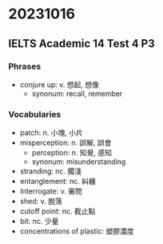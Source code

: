 # 20231016

## IELTS Academic 14 Test 4 P3

### Phrases

- conjure up: v. 想起, 想像
  - synonum: recall, remember

### Vocabularies

- patch: n. 小塊, 小片
- misperception: n. 誤解, 誤會
  - perception: n. 知覺, 感知
  - synonum: misunderstanding
- stranding: nc. 擱淺
- entanglement: nc. 糾纏
- Interrogate: v. 審問
- shed: v. 脫落
- cutoff point: nc. 截止點
- bit: nc. 少量
- concentrations of plastic: 塑膠濃度